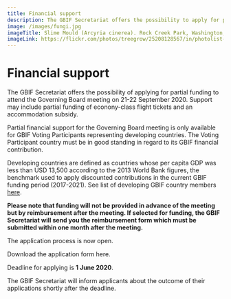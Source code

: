 ```yaml
---
title: Financial support
description: The GBIF Secretariat offers the possibility to apply for partial funding to attend the Governing Board meeting.
image: /images/fungi.jpg
imageTitle: Slime Mould (Arcyria cinerea). Rock Creek Park, Washington, DC, USA, by Katja Schulz (CC BY 2.0)
imageLink: https://flickr.com/photos/treegrow/25208128567/in/photolist-Epyfok-261j7Do-WDWunJ-S9JEBC-23ZPRTo-XDsmTv-SACJma-RXofme-SJUv7x-2cTg1fc-TCYJhR-GspK8a-Vs2fY6-23HogZE-JVJ8gc-Z1b1iq-ZRJGEE-2f2cckH-Hw2Qs9-25VH2VD-XxVjYd-23HogK1-FftmZ3-242rM9s-26xQx37-ZKAYtL-25pRmBy-RXog84-VJRxJn-FVLLPu-22vnE47-2cNTLow-21maXs7-24QQAox-F2vyZi-ZX77WG-257acXt-29Q5R2q-TCYJcR-22cRKBU-TCYJk6-24Eiion-JC9rfv-23T77WS-2fNZy2w-hiEKZT-22iDNNq-ZPze19-23APWUq-28wVZ6b
---
```


# Financial support

The GBIF Secretariat offers the possibility of applying for partial funding to attend the Governing Board meeting on 21-22 September 2020. Support may include partial funding of econony-class flight tickets and an accommodation subsidy. 

Partial financial support for the Governing Board meeting is only available for GBIF Voting Participants representing developing countries. The Voting Participant country must be in good standing in regard to its GBIF financial contribution. 

Developing countries are defined as countries whose per capita GDP was less than USD 13,500 according to the 2013 World Bank figures, the benchmark used to apply discounted contributions in the current GBIF funding period (2017-2021). See list of developing GBIF country members [here](xxxx). 

**Please note that funding will not be provided in advance of the meeting but by reimbursement after the meeting. If selected for funding, the GBIF Secretariat will send you the reimbursement form which must be submitted within one month after the meeting.**

The application process is now open. 

Download the application form here. 

Deadline for applying is **1 June 2020**.

The GBIF Secretariat will inform applicants about the outcome of their applications shortly after the deadline. 

